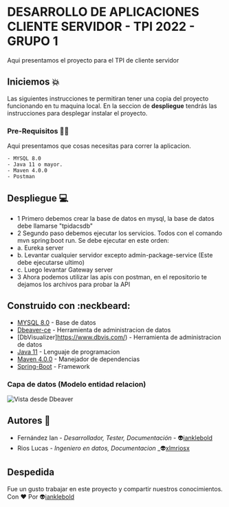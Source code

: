 # DESARROLLO DE APLICACIONES CLIENTE SERVIDOR -  TPI 2022 - GRUPO 1
Aqui presentamos el proyecto para el TPI de cliente servidor 

## Iniciemos :boom:

Las siguientes instrucciones te permitiran tener una copia del proyecto funcionando en tu maquina local. En la seccion de **despliegue** tendrás
las instrucciones para desplegar instalar el proyecto. 


### Pre-Requisitos :technologist:

Aqui presentamos que cosas necesitas para correr la aplicacion. 
```
- MYSQL 8.0
- Java 11 o mayor.
- Maven 4.0.0
- Postman  
```

## Despliegue :computer:

- 1 Primero debemos crear la base de datos en mysql, la base de datos debe llamarse "tpidacsdb"
- 2 Segundo paso debemos ejecutar los servicios. Todos con el comando mvn spring:boot run. Se debe ejecutar en este orden:
-   a. Eureka server
-   b. Levantar cualquier servidor excepto admin-package-service (Este debe ejecutarse ultimo)
-   c. Luego levantar Gateway server
- 3 Ahora podemos utilizar las apis con postman, en el repositorio te dejamos los archivos para probar la API

## Construido con :neckbeard:

- [MYSQL 8.0](https://www.postgresql.org/download/) - Base de datos
- [Dbeaver-ce](https://dbeaver.io/download/) - Herramienta de administracion de datos 
- [DbVisualizer]https://www.dbvis.com/) - Herramienta de administracion de datos 
- [Java 11](https://www.oracle.com/ar/java/technologies/javase/jdk11-archive-downloads.html) - Lenguaje de programacion
- [Maven 4.0.0](https://maven.apache.org/index.html) - Manejador de dependencias
- [Spring-Boot](https://spring.io/projects/spring-boot) - Framework


### Capa de datos (Modelo entidad relacion)
![Vista desde Dbeaver](https://user-images.githubusercontent.com/56406481/170394286-b86ffd55-a8fb-4f2b-a3e4-88d5af509b62.png)


## Autores :star_struck:

- Fernández Ian - *Desarrollador, Tester, Documentación* - :alien:[ianklebold](https://github.com/ianklebold)
- Rios Lucas - *Ingeniero en datos, Documentacion* _:alien:[xlmriosx](https://github.com/xlmriosx)

## Despedida

Fue un gusto trabajar en este proyecto y compartir nuestros conocimientos. Con :heart: Por :alien:[ianklebold](https://github.com/ianklebold) 
